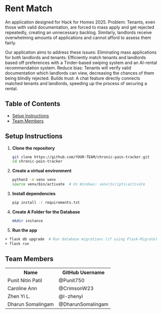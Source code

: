 # Rent Match
An application designed for Hack for Homes 2025.
Problem: Tenants, even those with valid documentation, are forced to mass apply and get rejected repeatedly, creating an unnecessary backlog. Similarly, landlords receive overwhelming amounts of applications and cannot afford to assess them fairly.

Our application aims to address these issues:
Eliminating mass applications for both landlords and tenants: Efficiently match tenants and landlords based off preferences with a Tinder-based swiping system and an AI-rental recommendation system.
Reduce bias: Tenants will verify valid documentation which landlords can view, decreasing the chances of them being blindly rejected.
Builds trust: A chat feature directly connects matched tenants and landlords, speeding up the process of securing a rental.


## Table of Contents
- [Setup Instructions](#setup-instructions)
- [Team Members](#team-members)


## Setup Instructions

1. **Clone the repository**

   ```bash
   git clone https://github.com/YOUR-TEAM/chronic-pain-tracker.git
   cd chronic-pain-tracker

   ```

2. **Create a virtual environment**

   ```bash
   python3 -m venv venv
   source venv/bin/activate  # On Windows: venv\Scripts\activate

   ```

3. **Install dependencies**

   ```bash
   pip install -r requirements.txt

   ```
4. **Create A Folder for the Database**
   ```bash
   mkdir instance
   ```

5. **Run the app**

```bash
+ flask db upgrade  # Run database migrations (if using Flask-Migrate)
+ flask run

```

## Team Members

<table>
  <tr>
    <th>Name</th>
    <th>GitHub Username</th>
  </tr>
  <tr>
    <td>Punit Nitin Patil</td>
    <td>@Punit750</td>
  </tr>
  <tr>
    <td>Caroline Ann</td>
    <td>@CrimsonW23</td>
  </tr>
  <tr>
    <td>Zhen Yi L.</td>
    <td>@l-zhenyi</td>
  </tr>
  <tr>
    <td>Dharun Somalingam</td>
    <td>@DharunSomalingam</td>
  </tr>
</table>
